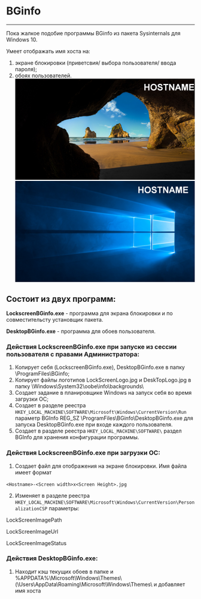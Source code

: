 # BGinfo
---
Пока жалкое подобие программы BGinfo из пакета Sysinternals для Windows 10.

Умеет отображать имя хоста на:

1. экране блокировки (приветсвия/ выбора пользователя/ ввода пароля);
2. обоях пользователей.
![Lock screen](https://github.com/k64t34/BGinfo/blob/master/FAQ/Example.LockScreen.jpg)
![Lock screen](https://github.com/k64t34/BGinfo/blob/master/FAQ/Example.Desktoptop.jpg)

## Состоит из двух программ:
**LockscreenBGinfo.exe** - программа для экрана блокировки и по совместительсту установщик пакета.

**DesktopBGinfo.exe** - программа  для обоев пользователя.

### Действия LockscreenBGinfo.exe при запуске из сессии пользователя с правами Администратора:
1. Копирует себя (LockscreenBGinfo.exe), DesktopBGinfo.exe в папку \ProgramFiles\BGinfo;
2. Копирует файлы логотипов LockScreenLogo.jpg и DeskTopLogo.jpg в папку \Windows\System32\oobe\info\backgrounds\
3. Создает задание в планировщике Windows на запуск себя во время загрузки ОС;
4. Создает в разделе реестра `HKEY_LOCAL_MACHINE\SOFTWARE\Microsoft\Windows\CurrentVersion\Run` параметр BGInfo REG_SZ \ProgramFiles\BGinfo\DesktopBGinfo.exe для запуска DesktopBGinfo.exe при входе каждого пользователя.
5. Создает в разделе реестра `HKEY_LOCAL_MACHINE\SOFTWARE\` раздел BGInfo для хранения конфигурации программы.

### Действия LockscreenBGinfo.exe при загрузки ОС:
1. Создает файл для отображения на экране блокировки. Имя файла имеет формат

`<Hostname>-<Screen width>x<Screen Height>.jpg`


2. Изменяет в разделе реестра `HKEY_LOCAL_MACHINE\SOFTWARE\Microsoft\Windows\CurrentVersion\PersonalizationCSP` параметры:

  LockScreenImagePath

  LockScreenImageUrl

  LockScreenImageStatus

### Действия DesktopBGinfo.exe:
1. Находит кэш текущих обоев в папке и %APPDATA%\Microsoft\Windows\Themes\ (\Users<User name>\AppData\Roaming\Microsoft\Windows\Themes\ и добавляет имя хоста
  
